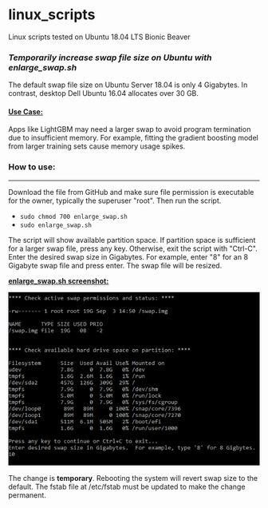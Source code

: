 # linux_scripts
Linux scripts tested on Ubuntu 18.04 LTS Bionic Beaver

### *Temporarily increase swap file size on Ubuntu with enlarge_swap.sh*

The default swap file size on Ubuntu Server 18.04 is only 4 Gigabytes.  In contrast, desktop Dell Ubuntu 16.04 allocates
over 30 GB.

#### <ins>Use Case:</ins>
Apps like LightGBM may need a larger swap to avoid program termination due to insufficient memory.  For example, fitting
the gradient boosting model from larger training sets cause memory usage spikes.

### How to use:
***
Download the file from GitHub and make sure file permission is executable for the owner, typically the superuser "root".
Then run the script.

* `sudo chmod 700 enlarge_swap.sh`
* `sudo enlarge_swap.sh`

The script will show available partition space.  If partition space is sufficient for a larger swap file, press any key.
Otherwise, exit the script with "Ctrl-C".  Enter the desired swap size in Gigabytes.  For example, enter "8" for an
8 Gigabyte swap file and press enter.  The swap file will be resized.

<ins>**enlarge_swap.sh screenshot:**</ins>

![Alt text](images/enlarge-swap-pic.PNG)

The change is **temporary**.  Rebooting the system will revert swap size to the default.  The fstab file at /etc/fstab must be
updated to make the change permanent.

